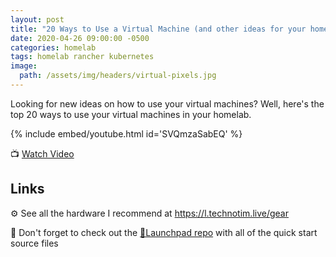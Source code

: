 ```yaml
---
layout: post
title: "20 Ways to Use a Virtual Machine (and other ideas for your homelab)"
date: 2020-04-26 09:00:00 -0500
categories: homelab
tags: homelab rancher kubernetes
image:
  path: /assets/img/headers/virtual-pixels.jpg
---
```


Looking for new ideas on how to use your virtual machines?  Well, here's the top 20 ways to use your virtual machines in your homelab.

{% include embed/youtube.html id='SVQmzaSabEQ' %}

📺 [Watch Video](https://www.youtube.com/watch?v=SVQmzaSabEQ)

## Links

⚙️ See all the hardware I recommend at <https://l.technotim.live/gear>

🚀 Don't forget to check out the [🚀Launchpad repo](https://l.technotim.live/quick-start) with all of the quick start source files
